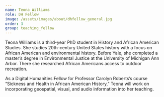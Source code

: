 ```yaml
---
name: Teona Williams
role: DH Fellow
image: /assets/images/about/dhfellow_general.jpg
order: 3
group: teaching_fellow
---
```

Teona Williams is a third-year PhD student in History and African American Studies. She studies 20th-century United States history with a focus on African American and environmental history. Before Yale, she completed a master’s degree in Environmental Justice at the University of Michigan Ann Arbor. There she researched African Americans access to outdoor recreation.  

As a Digital Humanities Fellow for Professor Carolyn Roberts’s course “Sickness and Health in African American History," Teona will work on incorporating geospatial, visual, and audio information into her teaching.
